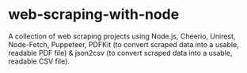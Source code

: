 # web-scraping-with-node

A collection of web scraping projects using Node.js, Cheerio, Unirest, Node-Fetch, Puppeteer, PDFKit (to convert scraped data into a usable, readable PDF file) & json2csv (to convert scraped data into a usable, readable CSV file).
